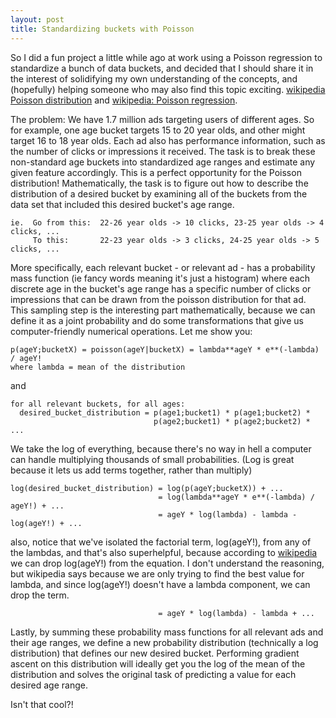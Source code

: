 ```yaml
---
layout: post
title: Standardizing buckets with Poisson
---
```


So I did a fun project a little while ago at work using a Poisson regression to standardize a bunch of data buckets, and decided that I should share it in the interest of solidifying my own understanding of the concepts, and (hopefully) helping someone who may also find this topic exciting.  [wikipedia Poisson distribution](http://en.wikipedia.org/wiki/Poisson_distribution) and [wikipedia: Poisson regression](http://en.wikipedia.org/wiki/Poisson_regression).

The problem: We have 1.7 million ads targeting users of different ages.  So for example, one age bucket targets 15 to 20 year olds, and other might target 16 to 18 year olds.  Each ad also has performance information, such as the number of clicks or impressions it received.  The task is to break these non-standard age buckets into standardized age ranges and estimate any given feature accordingly.  This is a perfect opportunity for the Poisson distribution!  Mathematically, the task is to figure out how to describe the distribution of a desired bucket by examining all of the buckets from the data set that included this desired bucket's age range.

    ie.  Go from this:  22-26 year olds -> 10 clicks, 23-25 year olds -> 4 clicks, ...
         To this:       22-23 year olds -> 3 clicks, 24-25 year olds -> 5 clicks, ...

More specifically, each relevant bucket - or relevant ad - has a probability mass function (ie fancy words meaning it's just a histogram) where each discrete age in the bucket's age range has a specific number of clicks or impressions that can be drawn from the poisson distribution for that ad.  This sampling step is the interesting part mathematically, because we can define it as a joint probability and do some transformations that give us computer-friendly numerical operations. Let me show you:

    p(ageY;bucketX) = poisson(ageY|bucketX) = lambda**ageY * e**(-lambda) / ageY!
    where lambda = mean of the distribution

and

    for all relevant buckets, for all ages:
      desired_bucket_distribution = p(age1;bucket1) * p(age1;bucket2) * 
                                    p(age2;bucket1) * p(age2;bucket2) * ... 

We take the log of everything, because there's no way in hell a computer can handle multiplying thousands of small probabilities.  (Log is great because it lets us add terms together, rather than multiply)

    log(desired_bucket_distribution) = log(p(ageY;bucketX)) + ... 
                                     = log(lambda**ageY * e**(-lambda) / ageY!) + ...
                                     = ageY * log(lambda) - lambda - log(ageY!) + ...

also, notice that we've isolated the factorial term, log(ageY!), from any of the lambdas, and that's also superhelpful, because according to [wikipedia](http://en.wikipedia.org/wiki/Poisson_regression#Maximum_likelihood-based_parameter_estimation) we can drop log(ageY!) from the equation.  I don't understand the reasoning, but wikipedia says because we are only trying to find the best value for lambda, and since log(ageY!) doesn't have a lambda component, we can drop the term.

                                     = ageY * log(lambda) - lambda + ...

Lastly, by summing these probability mass functions for all relevant ads and their age ranges, we define a new probability distribution (technically a log distribution) that defines our new desired bucket.  Performing gradient ascent on this distribution will ideally get you the log of the mean of the distribution and solves the original task of predicting a value for each desired age range.

Isn't that cool?!
